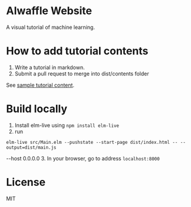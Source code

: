 # AIwaffle Website

A visual tutorial of machine learning.

# How to add tutorial contents
1. Write a tutorial in markdown.
2. Submit a pull request to merge into dist/contents folder

See [sample tutorial content](https://github.com/AlienKevin/AIwaffle-website/blob/master/dist/contents/Introduction.md).

# Build locally
1. Install elm-live using `npm install elm-live`
2. run
```
elm-live src/Main.elm --pushstate --start-page dist/index.html -- --output=dist/main.js
```
--host 0.0.0.0
3. In your browser, go to address `localhost:8000`

# License
MIT

